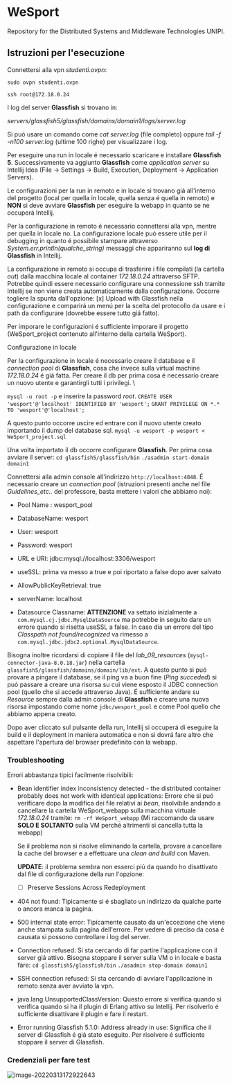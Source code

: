 # WeSport
Repository for the Distributed Systems and Middleware Technologies UNIPI.

## Istruzioni per l'esecuzione

Connettersi alla vpn _studenti.ovpn_:

`sudo ovpn studenti.ovpn`

`ssh root@172.18.0.24`

I log del server **Glassfish** si trovano in:

*servers/glassfish5/glassfish/domains/domain1/logs/server.log*

Si puó usare un comando come *cat server.log* (file completo) oppure *tail -f -n100 server.log* (ultime 100 righe) per visualizzare i log.

Per eseguire una run in locale é necessario scaricare e installare **Glassfish 5**. Successivamente va aggiunto **Glassfish** come *application server*
su Intellij Idea (File -> Settings -> Build, Execution, Deployment -> Application Servers).

Le configurazioni per la run in remoto e in locale si trovano giá all'interno del progetto (local per quella in locale, quella senza é quella in remoto) 
e **NON** si deve avviare **Glassfish** per eseguire la webapp in quanto se ne occuperá Intellij.

Per la configurazione in remoto é necessario connettersi alla vpn, mentre per quella in locale no. La configurazione locale puó essere utile per il debugging
in quanto é possibile stampare attraverso *System.err.println(qualche_string)* messaggi che appariranno sul **log di Glassfish** in Intellij.

La configurazione in remoto si occupa di trasferire i file compilati (la cartella *out*) dalla macchina locale al container *172.18.0.24* attraverso SFTP. 
Potrebbe quindi essere necessario configurare una connessione ssh tramite Intellij se non viene creata automaticamente dalla configurazione. 
Occorre togliere la spunta dall'opzione:
[x] Upload with Glassfish 
nella configurazione e comparirá un menú per la scelta del protocollo da usare e i path da configurare (dovrebbe essere tutto giá fatto).

Per imporare le configurazioni é sufficiente imporare il progetto (WeSport_project contenuto all'interno della cartella WeSport).

Configurazione in locale

Per la configurazione in locale é necessario creare il database e il *connection pool* di **Glassfish**, cosa che invece sulla virtual machine *172.18.0.24* é giá fatta. Per creare il db per prima cosa é necessario creare un nuovo utente e garantirgli tutti i privilegi. \\

`mysql -u root -p` 
e inserire la password *root*.
`CREATE USER 'wesport'@'localhost' IDENTIFIED BY 'wesport';`
`GRANT PRIVILEGE ON *.* TO 'wesport'@'localhost';`

A questo punto occorre uscire ed entrare con il nuovo utente creato importando il dump del database sql.
`mysql -u wesport -p wesport < WeSport_project.sql`

Una volta importato il db occorre configurare **Glassfish**.
Per prima cosa avviare il server:
`cd glassfish5/glassfish/bin`
`./asadmin start-domain domain1`

Connettersi alla admin console all'indirizzo `http://localhost:4848`.
É necessario creare un *connection pool* (istruzioni presenti anche nel file *Guidelines_etc..* del professore, basta mettere i valori che abbiamo noi):

- Pool Name : wesport_pool

- DatabaseName: wesport
- User: wesport
- Password: wesport
- URL e URI: jdbc:mysql://localhost:3306/wesport
- useSSL: prima va messo a true e poi riportato a false dopo aver salvato
- AllowPublicKeyRetrieval: true
- serverName: localhost
- Datasource Classname: **ATTENZIONE** va settato inizialmente a `com.mysql.cj.jdbc.MysqlDataSource` ma potrebbe in seguito dare un errore quando si risetta useSSL a false. In caso dia un errore del tipo *Classpath not found/recognized* va rimesso a `com.mysql.jdbc.jdbc2.optional.MysqlDataSource`.

Bisogna inoltre ricordarsi di copiare il file del *lab_09_resources* (`mysql-connector-java-8.0.18.jar`) nella cartella `glassfish5/glassfish/domains/domain/lib/ext`.
A questo punto si puó provare a pingare il database, se il ping va a buon fine (*Ping succeded*) si puó passare a creare una risorsa su cui viene esposto il JDBC connection pool (quello che si accede attraverso Java). É sufficiente andare su *Resource* sempre dalla admin console di **Glassfish** e creare una nuova risorsa impostando come nome `jdbc/wesport_pool` e come Pool quello che abbiamo appena creato.

Dopo aver cliccato sul pulsante della run, Intellij si occuperá di eseguire la build e il deployment in maniera automatica e non si dovrá fare altro che aspettare
l'apertura del browser predefinito con la webapp.

### Troubleshooting

Errori abbastanza tipici facilmente risolvibili:

- Bean identifier index inconsistency detected - the distributed container probably does not work with identical applications:
    Errore che si puó verificare dopo la modifica dei file relativi ai *bean*, risolvibile andando a cancellare la cartella WeSport_webapp sulla macchina virtuale 
    *172.18.0.24* tramite:
    `rm -rf WeSport_webapp`
    (Mi raccomando da usare **SOLO E SOLTANTO** sulla VM perché altrimenti si cancella tutta la webapp)
    
    Se il problema non si risolve eliminando la cartella, provare a cancellare la cache del browser e a effettuare una *clean and build* con Maven.
    
    **UPDATE**: il problema sembra non esserci piú da quando ho disattivato dal file di configurazione della run l'opzione:
    
    - [ ] Preserve Sessions Across Redeployment
    
- 404 not found: 
    Tipicamente si é sbagliato un indirizzo da qualche parte o ancora manca la pagina.
    
- 500 internal state error:
    Tipicamente causato da un'eccezione che viene anche stampata sulla pagina dell'errore. Per vedere di preciso da cosa é causata si possono controllare i log del server.
    
- Connection refused: 
    Si sta cercando di far partire l'applicazione con il server giá attivo. Bisogna stoppare il server sulla VM o in locale e basta fare:
    `cd glassfish5/glassfish/bin`
    `./asadmin stop-domain domain1`
    
- SSH connection refused:
    Si sta cercando di avviare l'applicazione in remoto senza aver avviato la vpn.
    
- java.lang.UnsupportedClassVersion:  Questo errore si verifica quando si verifica quando si ha il plugin di Erlang attivo su Intellij. Per risolverlo é sufficiente disattivare il plugin e fare il restart.

- Error running Glassfish 5.1.0: Address already in use: Significa che il server di Glassfish é giá stato eseguito. Per risolvere é sufficiente stoppare il server di Glassfish.

### Credenziali per fare test

![image-20220313172922643](/home/poggiolinux/snap/typora/57/.config/Typora/typora-user-images/image-20220313172922643.png)
